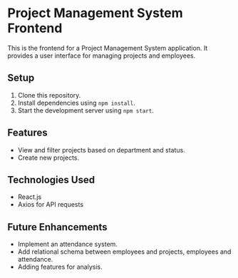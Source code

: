 # Project Management System Frontend

This is the frontend for a Project Management System application. It provides a user interface for managing projects and employees.

## Setup

1. Clone this repository.
2. Install dependencies using `npm install`.
3. Start the development server using `npm start`.

## Features

- View and filter projects based on department and status.
- Create new projects.

## Technologies Used

- React.js
- Axios for API requests

## Future Enhancements

- Implement an attendance system.
- Add relational schema between employees and projects, employees and attendance.
- Adding features for analysis.